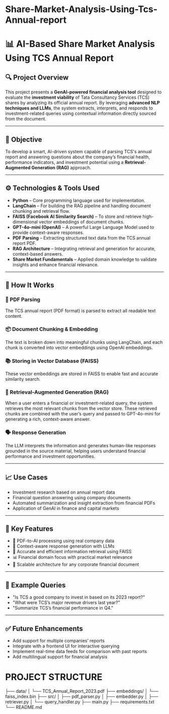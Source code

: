 # Share-Market-Analysis-Using-Tcs-Annual-report

# 📊 AI-Based Share Market Analysis Using TCS Annual Report

## 🔍 Project Overview

This project presents a **GenAI-powered financial analysis tool** designed to evaluate the **investment viability** of Tata Consultancy Services (TCS) shares by analyzing its official annual report. By leveraging **advanced NLP techniques and LLMs**, the system extracts, interprets, and responds to investment-related queries using contextual information directly sourced from the document.

---

## 🎯 Objective

To develop a smart, AI-driven system capable of parsing TCS's annual report and answering questions about the company’s financial health, performance indicators, and investment potential using a **Retrieval-Augmented Generation (RAG)** approach.

---

## ⚙ Technologies & Tools Used

* **Python** – Core programming language used for implementation.
* **LangChain** – For building the RAG pipeline and handling document chunking and retrieval flow.
* **FAISS (Facebook AI Similarity Search)** – To store and retrieve high-dimensional vector embeddings of document chunks.
* **GPT-4o-mini (OpenAI)** – A powerful Large Language Model used to provide context-aware responses.
* **PDF Parsing** – Extracting structured text data from the TCS annual report PDF.
* **RAG Architecture** – Integrating retrieval and generation for accurate, context-based answers.
* **Share Market Fundamentals** – Applied domain knowledge to validate insights and enhance financial relevance.

---

## 🧠 How It Works

### 📄 PDF Parsing

The TCS annual report (PDF format) is parsed to extract all readable text content.

### 📦 Document Chunking & Embedding

The text is broken down into meaningful chunks using LangChain, and each chunk is converted into vector embeddings using OpenAI embeddings.

### 📚 Storing in Vector Database (FAISS)

These vector embeddings are stored in FAISS to enable fast and accurate similarity search.

### 🔁 Retrieval-Augmented Generation (RAG)

When a user enters a financial or investment-related query, the system retrieves the most relevant chunks from the vector store.
These retrieved chunks are combined with the user’s query and passed to GPT-4o-mini for generating a rich, context-aware answer.

### 🗣 Response Generation

The LLM interprets the information and generates human-like responses grounded in the source material, helping users understand financial performance and investment opportunities.

---

## 📈 Use Cases

* Investment research based on annual report data
* Financial question answering using company documents
* Automated summarization and insight extraction from financial PDFs
* Application of GenAI in finance and capital markets

---

## 📌 Key Features

* 📄 PDF-to-AI processing using real company data
* 🧠 Context-aware response generation with LLMs
* 🔎 Accurate and efficient information retrieval using FAISS
* 📊 Financial domain focus with practical market relevance
* 🚀 Scalable architecture for any corporate financial document

---

## 🧪 Example Queries

* "Is TCS a good company to invest in based on its 2023 report?"
* "What were TCS’s major revenue drivers last year?"
* "Summarize TCS’s financial performance in Q4."

---

## ✅ Future Enhancements

* Add support for multiple companies’ reports
* Integrate with a frontend UI for interactive querying
* Implement real-time data feeds for comparison with past reports
* Add multilingual support for financial analysis


# PROJECT STRUCTURE

├── data/
│   └── TCS_Annual_Report_2023.pdf
├── embeddings/
│   └── faiss_index.bin
├── src/
│   ├── pdf_parser.py
│   ├── embedder.py
│   ├── retriever.py
│   └── query_handler.py
├── main.py
├── requirements.txt
└── README.md


